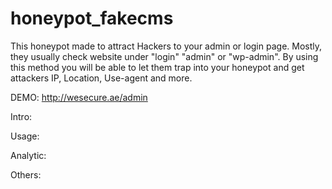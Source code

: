 # honeypot_fakecms
This honeypot made to attract Hackers to your admin or login page. Mostly, they usually check website under "login" "admin" or "wp-admin". By using this method you will be able to let them trap into your honeypot and get attackers IP, Location, Use-agent and more.

DEMO: http://wesecure.ae/admin

Intro:



Usage:



Analytic:



Others:
